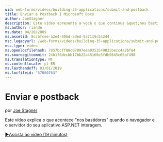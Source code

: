 ```yaml
---
uid: web-forms/videos/building-35-applications/submit-and-postback
title: Enviar e Postback | Microsoft Docs
author: JoeStagner
description: Este vídeo apresenta a você o que continua &quot;nos bastidores&quot; quando o navegador e o servidor do seu aplicativo ASP.NET interagem.
ms.author: riande
ms.date: 04/20/2009
ms.assetid: 8ccbfcee-a2e4-496d-aded-5a7119c54244
msc.legacyurl: /web-forms/videos/building-35-applications/submit-and-postback
msc.type: video
ms.openlocfilehash: 7057bcff86c07897eea0353549835becc4a2bfe4
ms.sourcegitcommit: 24b1f6decbb17bb22a45166e5fdb0845c65af498
ms.translationtype: MT
ms.contentlocale: pt-BR
ms.lasthandoff: 03/01/2019
ms.locfileid: "57060763"
---
```

<a name="submit-and-postback"></a>Enviar e postback
====================
por [Joe Stagner](https://github.com/JoeStagner)

Este vídeo explica o que acontece &quot;nos bastidores&quot; quando o navegador e o servidor do seu aplicativo ASP.NET interagem.

[&#9654;Assista ao vídeo (19 minutos)](https://channel9.msdn.com/Blogs/ASP-NET-Site-Videos/submit-and-postback)
